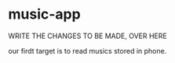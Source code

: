 # music-app

WRITE THE CHANGES TO BE MADE, OVER HERE

our firdt target is to read musics stored in phone. 
